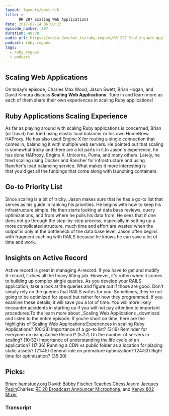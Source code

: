 ```yaml
---
layout: layouts/post.njk
title: >
      RR 297 Scaling Web Applications
date: 2017-02-14 06:00:23
episode_number: 297
duration: 49:08
audio_url: https://media.devchat.tv/ruby-rogues/RR_297_Scaling_Web_Applications.mp3
podcast: ruby-rogues
tags: 
  - ruby_rogues
  - podcast
---
```


## **Scaling Web Applications**
On today’s episode, Charles Max Wood, Jason Swett, Brian Hogan, and David Kimura discuss **Scaling&nbsp;Web&nbsp;Applications**.&nbsp;Tune in and learn more&nbsp;as each of them share their own experiences in scaling Ruby applications!
## **Ruby Applications Scaling Experience**
As far as playing around with scaling Ruby applications is concerned, Brian (or David) has tried using elastic load balancer or his own HomeBrew HAProxy. He has also used Engine X for routing a single connection that comes in, balancing it with&nbsp;multiple web servers. He&nbsp;pointed out that scaling is somewhat tricky&nbsp;and there are a lot parts in it.In Jason's experience, he has done HAProxy, Engine X, Unicorns, Puma, and many others. Lately, he tried scaling using Docker and Rancher for infrastructure and using Rancher's load balancing service. What makes it more interesting is that&nbsp;you'd get all the fundings that come along with launching containers.
## **Go-to Priority&nbsp;List&nbsp;**
Since scaling is a bit of tricky, Jason makes sure that he has a go-to list that serves as his guide in ranking his priorities. He begins with how to keep his infrastructure simple.&nbsp;He then starts looking at data base reviews, query optimizations, and from where he pulls his data from. He sees that if one does not go through the step-by-step process, especially in setting up a more complicated structure, much time and effort are&nbsp;wasted when&nbsp;the output is only at the bottleneck of the data base level. Jason often begins with fragment caching with RAILS because he knows he can save a lot of time and work.
## **Insights on&nbsp;Active Record&nbsp;**
Active record is great in managing A-record. If you have to get and modify A-record, it does all the heavy&nbsp;lifting job. However, it's rotten when it comes to building up complex single queries. As you develop your RAILS application, take a look at the queries and figure out if those are good. Don't simply rely on the queries that RAILS writes for you.&nbsp;Sometimes, they're not going to be optimized for speed but rather for how they programmed. If you examine these details, it will save you a lot of time. You will more likely encounter accidents in starting up if you will not pay attention to important procedures.To the learn more about _Scaling Web Applications&nbsp;_download and listen to the entire episode.&nbsp;If you’re short on time, here are the highlights of Scaling Web Applications:Experiences in scaling Ruby Applications? (00:28) Importance of a go-to list? (3:19) Reminder for everyone on using Active Record? (5:27) On the number of servers in scaling? (10:32) Importance of understanding the life cycle of an application? (17:36) Running a CDN vs public folder as a location for placing static assets?&nbsp;(21:45) General rule on premature optimization? (24:53) Right time for optimization? (35:20)
## **Picks:**
Brian: [hamstudy.org&nbsp;](https://hamstudy.org/)David: [Bobby Fischer Teaches Chess](https://www.amazon.com/Bobby-Fischer-Teaches-Chess/dp/0553263153)Jason: [Jacques Pepin](http://www.pbs.org/show/jacques-pepin-heart-soul/)Charles: [RE&nbsp;20 Broadcast Announcer Microphone](http://www.electrovoice.com/product.php?id=91),&nbsp;and [Xenyx 802 Mixer](https://www.amazon.com/Behringer-802-Premium-8-Input-Preamps/dp/B000J5XS3C)

### Transcript


